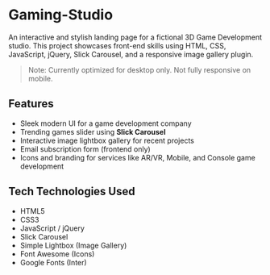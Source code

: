 # Gaming-Studio
An interactive and stylish landing page for a fictional 3D Game Development studio. This project showcases front-end skills using HTML, CSS, JavaScript, jQuery, Slick Carousel, and a responsive image gallery plugin.

> Note: Currently optimized for desktop only. Not fully responsive on mobile.

## Features

- Sleek modern UI for a game development company
- Trending games slider using **Slick Carousel**
- Interactive image lightbox gallery for recent projects
- Email subscription form (frontend only)
- Icons and branding for services like AR/VR, Mobile, and Console game development

## Tech Technologies Used

- HTML5
- CSS3
- JavaScript / jQuery
- Slick Carousel
- Simple Lightbox (Image Gallery)
- Font Awesome (Icons)
- Google Fonts (Inter)
